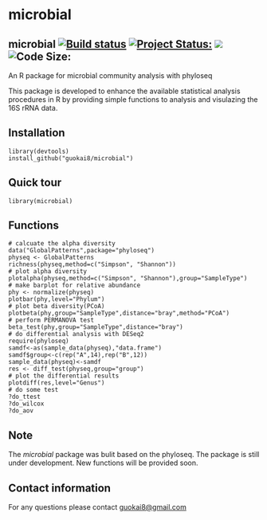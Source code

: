 # microbial
## microbial <a href="https://travis-ci.org/guokai8/microbial"><img src="https://travis-ci.org/guokai8/microbial.svg" alt="Build status"></a>  [![Project Status:](http://www.repostatus.org/badges/latest/active.svg)](http://www.repostatus.org/#active)  [![](https://img.shields.io/badge/devel%20version-0.0.4-green.svg)](https://github.com/guokai8/microbial)  ![Code Size:](https://img.shields.io/github/languages/code-size/guokai8/microbial)
An R package for microbial community analysis with phyloseq

This package is developed to enhance the available statistical analysis procedures in R by providing simple functions to analysis and visulazing the 16S rRNA data. 

## Installation
```
library(devtools)
install_github("guokai8/microbial")
``` 
## Quick tour
```{r} 
library(microbial)
```   
## Functions
```
# calcuate the alpha diversity 
data("GlobalPatterns",package="phyloseq")
physeq <- GlobalPatterns
richness(physeq,method=c("Simpson", "Shannon"))
# plot alpha diversity
plotalpha(physeq,method=c("Simpson", "Shannon"),group="SampleType")
# make barplot for relative abundance
phy <- normalize(physeq)
plotbar(phy,level="Phylum")
# plot beta diversity(PCoA)
plotbeta(phy,group="SampleType",distance="bray",method="PCoA")
# perform PERMANOVA test
beta_test(phy,group="SampleType",distance="bray")
# do differential analysis with DESeq2
require(phyloseq)
samdf<-as(sample_data(physeq),"data.frame")
samdf$group<-c(rep("A",14),rep("B",12))
sample_data(physeq)<-samdf
res <- diff_test(physeq,group="group")
# plot the differential results
plotdiff(res,level="Genus")
# do some test
?do_ttest
?do_wilcox
?do_aov
```
## Note
The _microbial_ package was bulit based on the phyloseq. The package is still under development. New functions will be provided soon.

## Contact information

For any questions please contact guokai8@gmail.com
